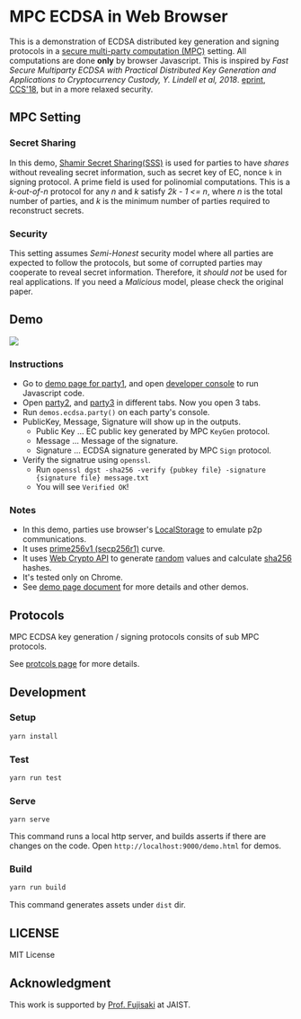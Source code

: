 # MPC ECDSA in Web Browser

This is a demonstration of ECDSA distributed key generation and signing protocols in a [secure multi-party computation (MPC)](https://en.wikipedia.org/wiki/Secure_multi-party_computation) setting. All computations are done **only** by browser Javascript. This is inspired by *Fast Secure Multiparty ECDSA with Practical Distributed Key Generation and Applications to Cryptocurrency Custody, Y. Lindell et al, 2018*. [eprint](https://eprint.iacr.org/2018/987.pdf), [CCS'18](https://dl.acm.org/doi/10.1145/3243734.3243788), but in a more relaxed security.

## MPC Setting

### Secret Sharing

In this demo, [Shamir Secret Sharing(SSS)](https://en.wikipedia.org/wiki/Shamir's_Secret_Sharing) is used for parties to have *shares* without revealing secret information, such as secret key of EC, nonce `k` in signing protocol. A prime field is used for polinomial computations. This is a *k-out-of-n* protocol for any *n* and *k* satisfy *2k - 1 <= n*, where *n* is the total number of parties, and *k* is the minimum number of parties required to reconstruct secrets.

### Security

This setting assumes *Semi-Honest* security model where all parties are expected to follow the protocols, but some of corrupted parties may cooperate to reveal secret information. Therefore, it *should not* be used for real applications. If you need a *Malicious* model, please check the original paper.

## Demo

![](./docs/ecdsa.gif)

### Instructions

- Go to [demo page for party1](https://jwata.github.io/mpc-ecdsa/demo.html?party=1), and open [developer console](https://developers.google.com/web/tools/chrome-devtools/console#javascript)  to run Javascript code.
- Open [party2](https://jwata.github.io/mpc-ecdsa/demo.html?party=2), and [party3](https://jwata.github.io/mpc-ecdsa/demo.html?party=3) in different tabs. Now you open 3 tabs.
- Run `demos.ecdsa.party()` on each party's console.
- PublicKey, Message, Signature will show up in the outputs. 
  - Public Key ... EC public key generated by MPC `KeyGen` protocol.
  - Message ... Message of the signature.
  - Signature ... ECDSA signature generated by MPC `Sign` protocol.
- Verify the signatrue using `openssl`.
  - Run `openssl dgst -sha256 -verify {pubkey file} -signature {signature file} message.txt` 
  - You will see `Verified OK`!

### Notes

* In this demo, parties use browser's [LocalStorage](https://developer.mozilla.org/en-US/docs/Web/API/Window/localStorage) to emulate p2p communications.
* It uses [prime256v1 (secp256r1)](https://www.ietf.org/rfc/rfc5480.txt) curve.
* It uses [Web Crypto API](https://developer.mozilla.org/en-US/docs/Web/API/Web_Crypto_API) to generate [random](https://developer.mozilla.org/en-US/docs/Web/API/Crypto/getRandomValues) values and calculate [sha256](https://developer.mozilla.org/en-US/docs/Web/API/SubtleCrypto/digest) hashes.
* It's tested only on Chrome.
* See [demo page document](./docs/how-to-use-demo.md)  for more details and other demos.

## Protocols

MPC ECDSA key generation / signing protocols consits of sub MPC protocols.

See [protcols page](./docs/protocols.md) for more details.

## Development

### Setup

```bash
yarn install
```

### Test

```bash
yarn run test
```

### Serve

```
yarn serve
```

This command runs a local http server, and builds asserts if there are changes on the code. Open `http://localhost:9000/demo.html` for demos.

### Build

```bash
yarn run build
```

This command generates assets under `dist` dir.  

## LICENSE

MIT License

## Acknowledgment

This work is supported by [Prof. Fujisaki](http://www.jaist.ac.jp/~fujisaki/index-e.html) at JAIST.
